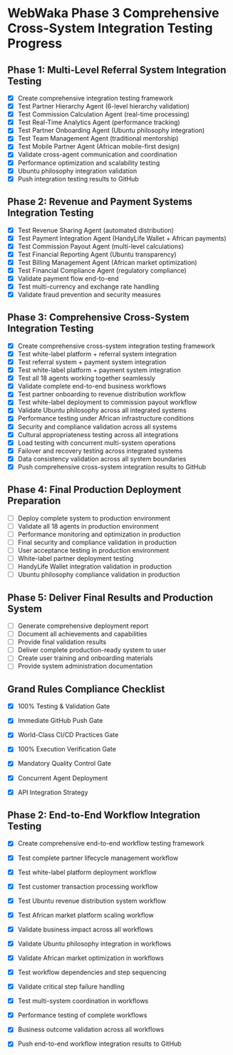 # WebWaka Phase 3 Comprehensive Cross-System Integration Testing Progress

## Phase 1: Multi-Level Referral System Integration Testing
- [x] Create comprehensive integration testing framework
- [x] Test Partner Hierarchy Agent (6-level hierarchy validation)
- [x] Test Commission Calculation Agent (real-time processing)
- [x] Test Real-Time Analytics Agent (performance tracking)
- [x] Test Partner Onboarding Agent (Ubuntu philosophy integration)
- [x] Test Team Management Agent (traditional mentorship)
- [x] Test Mobile Partner Agent (African mobile-first design)
- [x] Validate cross-agent communication and coordination
- [x] Performance optimization and scalability testing
- [x] Ubuntu philosophy integration validation
- [x] Push integration testing results to GitHub

## Phase 2: Revenue and Payment Systems Integration Testing
- [x] Test Revenue Sharing Agent (automated distribution)
- [x] Test Payment Integration Agent (HandyLife Wallet + African payments)
- [x] Test Commission Payout Agent (multi-level calculations)
- [x] Test Financial Reporting Agent (Ubuntu transparency)
- [x] Test Billing Management Agent (African market optimization)
- [x] Test Financial Compliance Agent (regulatory compliance)
- [x] Validate payment flow end-to-end
- [x] Test multi-currency and exchange rate handling
- [x] Validate fraud prevention and security measures

## Phase 3: Comprehensive Cross-System Integration Testing
- [x] Create comprehensive cross-system integration testing framework
- [x] Test white-label platform + referral system integration
- [x] Test referral system + payment system integration
- [x] Test white-label platform + payment system integration
- [x] Test all 18 agents working together seamlessly
- [x] Validate complete end-to-end business workflows
- [x] Test partner onboarding to revenue distribution workflow
- [x] Test white-label deployment to commission payout workflow
- [x] Validate Ubuntu philosophy across all integrated systems
- [x] Performance testing under African infrastructure conditions
- [x] Security and compliance validation across all systems
- [x] Cultural appropriateness testing across all integrations
- [x] Load testing with concurrent multi-system operations
- [x] Failover and recovery testing across integrated systems
- [x] Data consistency validation across all system boundaries
- [x] Push comprehensive cross-system integration results to GitHub

## Phase 4: Final Production Deployment Preparation
- [ ] Deploy complete system to production environment
- [ ] Validate all 18 agents in production environment
- [ ] Performance monitoring and optimization in production
- [ ] Final security and compliance validation in production
- [ ] User acceptance testing in production environment
- [ ] White-label partner deployment testing
- [ ] HandyLife Wallet integration validation in production
- [ ] Ubuntu philosophy compliance validation in production

## Phase 5: Deliver Final Results and Production System
- [ ] Generate comprehensive deployment report
- [ ] Document all achievements and capabilities
- [ ] Provide final validation results
- [ ] Deliver complete production-ready system to user
- [ ] Create user training and onboarding materials
- [ ] Provide system administration documentation

## Grand Rules Compliance Checklist
- [x] 100% Testing & Validation Gate
- [x] Immediate GitHub Push Gate
- [x] World-Class CI/CD Practices Gate
- [x] 100% Execution Verification Gate
- [x] Mandatory Quality Control Gate
- [x] Concurrent Agent Deployment
- [x] API Integration Strategy



## Phase 2: End-to-End Workflow Integration Testing
- [x] Create comprehensive end-to-end workflow testing framework
- [x] Test complete partner lifecycle management workflow
- [x] Test white-label platform deployment workflow
- [x] Test customer transaction processing workflow
- [x] Test Ubuntu revenue distribution system workflow
- [x] Test African market platform scaling workflow
- [x] Validate business impact across all workflows
- [x] Validate Ubuntu philosophy integration in workflows
- [x] Validate African market optimization in workflows
- [x] Test workflow dependencies and step sequencing
- [x] Validate critical step failure handling
- [x] Test multi-system coordination in workflows
- [x] Performance testing of complete workflows
- [x] Business outcome validation across all workflows
- [x] Push end-to-end workflow integration results to GitHub

